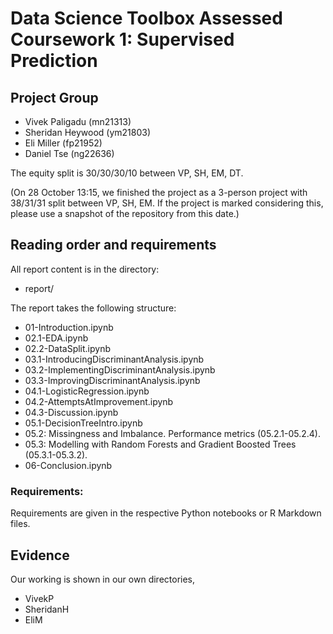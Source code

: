 # Data Science Toolbox Assessed Coursework 1: Supervised Prediction

## Project Group

- Vivek Paligadu (mn21313)
- Sheridan Heywood (ym21803)
- Eli Miller (fp21952)
- Daniel Tse (ng22636)

The equity split is 30/30/30/10 between VP, SH, EM, DT. 

(On 28 October 13:15, we finished the project as a 3-person project with 38/31/31 split between VP, SH, EM. If the project is marked considering this, please use a snapshot of the repository from this date.)

## Reading order and requirements

All report content is in the directory:

* report/

The report takes the following structure:

* 01-Introduction.ipynb
* 02.1-EDA.ipynb
* 02.2-DataSplit.ipynb
* 03.1-IntroducingDiscriminantAnalysis.ipynb
* 03.2-ImplementingDiscriminantAnalysis.ipynb
* 03.3-ImprovingDiscriminantAnalysis.ipynb
* 04.1-LogisticRegression.ipynb
* 04.2-AttemptsAtImprovement.ipynb
* 04.3-Discussion.ipynb
* 05.1-DecisionTreeIntro.ipynb
* 05.2: Missingness and Imbalance. Performance metrics (05.2.1-05.2.4).
* 05.3: Modelling with Random Forests and Gradient Boosted Trees (05.3.1-05.3.2).
* 06-Conclusion.ipynb

### Requirements:

Requirements are given in the respective Python notebooks or R Markdown files.

## Evidence

Our working is shown in our own directories,

* VivekP
* SheridanH
* EliM
